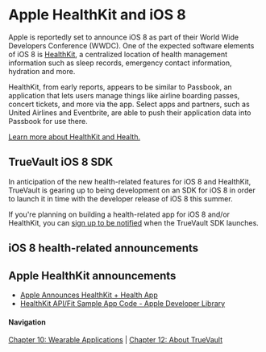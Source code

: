 # Apple HealthKit and iOS 8

Apple is reportedly set to announce iOS 8 as part of their World Wide Developers Conference (WWDC). One of the expected software elements of iOS 8 is [HealthKit](http://www.theverge.com/2014/6/2/5772074/apple-healthkit-ios-8-announcement), a centralized location of health management information such as sleep records, emergency contact information, hydration and more.

HealthKit, from early reports, appears to be similar to Passbook, an application that lets users manage things like airline boarding passes, concert tickets, and more via the app. Select apps and partners, such as United Airlines and Eventbrite, are able to push their application data into Passbook for use there. 

[Learn more about HealthKit and Health.](http://www.theverge.com/2014/6/2/5772074/apple-healthkit-ios-8-announcement)

## TrueVault iOS 8 SDK

In anticipation of the new health-related features for iOS 8 and HealthKit, TrueVault is gearing up to being development on an SDK for iOS 8 in order to launch it in time with the developer release of iOS 8 this summer. 

If you're planning on building a health-related app for iOS 8 and/or HealthKit, you can [sign up to be notified](http://go.truevault.com/ios8/) when the TrueVault SDK launches.

## iOS 8 health-related announcements

## Apple HealthKit announcements

+ [Apple Announces HealthKit + Health App](https://github.com/truevault/hipaa-compliance-developers-guide/blob/master/11%20Apple%20HealthKit%20and%20iOS%208.md)
+  [HealthKit API/Fit Sample App Code - Apple Developer Library](https://developer.apple.com/library/prerelease/ios/samplecode/Fit/Introduction/Intro.html)

#### Navigation

[Chapter 10: Wearable Applications](https://github.com/truevault/hipaa-compliance-developers-guide/blob/master/10%20Wearable%20Applications.md) | [Chapter 12: About TrueVault](https://github.com/truevault/hipaa-compliance-developers-guide/blob/master/12%20About%20TrueVault.md)
